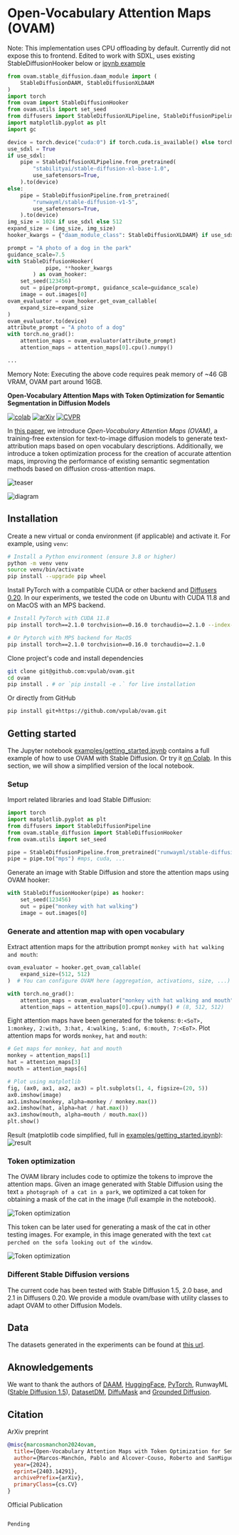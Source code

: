 # Open-Vocabulary Attention Maps (OVAM)
Note: This implementation uses CPU offloading by default. Currently did not expose this to frontend.
Edited to work with SDXL, uses existing StableDiffusionHooker below or [ipynb example](examples/ovam_sdxl_example.ipynb)

```python
from ovam.stable_diffusion.daam_module import (
    StableDiffusionDAAM, StableDiffusionXLDAAM
)
import torch
from ovam import StableDiffusionHooker
from ovam.utils import set_seed
from diffusers import StableDiffusionXLPipeline, StableDiffusionPipeline
import matplotlib.pyplot as plt
import gc

device = torch.device("cuda:0") if torch.cuda.is_available() else torch.device("cpu")
use_sdxl = True
if use_sdxl:
    pipe = StableDiffusionXLPipeline.from_pretrained( 
        "stabilityai/stable-diffusion-xl-base-1.0",
        use_safetensors=True,
    ).to(device)
else:
    pipe = StableDiffusionPipeline.from_pretrained( 
        "runwayml/stable-diffusion-v1-5",
        use_safetensors=True,
    ).to(device)
img_size = 1024 if use_sdxl else 512
expand_size = (img_size, img_size)
hooker_kwargs = {"daam_module_class": StableDiffusionXLDAAM} if use_sdxl else {}

prompt = "A photo of a dog in the park"
guidance_scale=7.5
with StableDiffusionHooker(
            pipe, **hooker_kwargs
        ) as ovam_hooker:
    set_seed(123456)
    out = pipe(prompt=prompt, guidance_scale=guidance_scale)
    image = out.images[0]
ovam_evaluator = ovam_hooker.get_ovam_callable(
    expand_size=expand_size
)
ovam_evaluator.to(device)
attribute_prompt = "A photo of a dog"
with torch.no_grad():
    attention_maps = ovam_evaluator(attribute_prompt)
    attention_maps = attention_maps[0].cpu().numpy() 

... 

```
Memory Note: Executing the above code requires peak memory of ~46 GB VRAM, OVAM part around 16GB. 

**Open-Vocabulary Attention Maps with Token Optimization for Semantic Segmentation in Diffusion Models**


[![colab](https://colab.research.google.com/assets/colab-badge.svg)](https://colab.research.google.com/github/vpulab/ovam/blob/main/examples/ovam_getting_started_colab.ipynb)
[![arXiv](https://img.shields.io/badge/arXiv-2403.14291-b31b1b.svg)](https://arxiv.org/abs/2403.14291)
[![CVPR](https://img.shields.io/badge/pending-publication?label=CVPR%202024&color=blue&link=https%3A%2F%2Fcvpr.thecvf.com%2F)](https://cvpr.thecvf.com/)


In [this paper](https://arxiv.org/abs/2403.14291), we introduce *Open-Vocabulary Attention Maps (OVAM)*, a training-free extension for text-to-image diffusion models to generate text-attribution maps based on open vocabulary descriptions. Additionally, we introduce a token optimization process for the creation of accurate attention maps, improving the performance of existing semantic segmentation methods based on diffusion cross-attention maps.

![teaser](docs/assets/teaser.svg)

![diagram](docs/assets/diagram-OVAM.svg)

## Installation

Create a new virtual or conda environment (if applicable) and activate it. For example, using `venv`:

```bash
# Install a Python environment (ensure 3.8 or higher)
python -m venv venv
source venv/bin/activate
pip install --upgrade pip wheel
```

Install PyTorch with a compatible CUDA or other backend and [Diffusers 0.20](https://pypi.org/project/diffusers/0.20.2/). In our experiments, we tested the code on Ubuntu with CUDA 11.8 and on MacOS with an MPS backend.

```bash
# Install PyTorch with CUDA 11.8
pip install torch==2.1.0 torchvision==0.16.0 torchaudio==2.1.0 --index-url https://download.pytorch.org/whl/cu118
```

```bash
# Or Pytorch with MPS backend for MacOS
pip install torch==2.1.0 torchvision==0.16.0 torchaudio==2.1.0
```

Clone project's code and install dependencies

```bash
git clone git@github.com:vpulab/ovam.git
cd ovam
pip install . # or `pip install -e .` for live installation
```

Or directly from GitHub

```bash
pip install git+https://github.com/vpulab/ovam.git
```

## Getting started

The Jupyter notebook [examples/getting_started.ipynb](./examples/getting_started.ipynb) contains a full example of how to use OVAM with Stable Diffusion. Or try it [on Colab](https://colab.research.google.com/github/vpulab/ovam/blob/main/examples/ovam_getting_started_colab.ipynb).
In this section, we will show a simplified version of the local notebook.

### Setup
Import related libraries and load Stable Diffusion:

```python
import torch
import matplotlib.pyplot as plt
from diffusers import StableDiffusionPipeline
from ovam.stable_diffusion import StableDiffusionHooker
from ovam.utils import set_seed

pipe = StableDiffusionPipeline.from_pretrained("runwayml/stable-diffusion-v1-5")
pipe = pipe.to("mps") #mps, cuda, ...
```

Generate an image with Stable Diffusion and store the attention maps using OVAM hooker:

```python
with StableDiffusionHooker(pipe) as hooker:
    set_seed(123456)
    out = pipe("monkey with hat walking")
    image = out.images[0]
```
### Generate and attention map with open vocabulary

Extract attention maps for the attribution prompt `monkey with hat walking and mouth`:

```python
ovam_evaluator = hooker.get_ovam_callable(
    expand_size=(512, 512)
)  # You can configure OVAM here (aggregation, activations, size, ...)

with torch.no_grad():
    attention_maps = ovam_evaluator("monkey with hat walking and mouth")
    attention_maps = attention_maps[0].cpu().numpy() # (8, 512, 512)
```

Eight attention maps have been generated for the tokens:  `0:<SoT>, 1:monkey, 2:with, 3:hat, 4:walking, 5:and, 6:mouth, 7:<EoT>`. Plot attention maps for words `monkey`, `hat` and `mouth`:

```python
# Get maps for monkey, hat and mouth
monkey = attention_maps[1]
hat = attention_maps[3]
mouth = attention_maps[6]

# Plot using matplotlib
fig, (ax0, ax1, ax2, ax3) = plt.subplots(1, 4, figsize=(20, 5))
ax0.imshow(image)
ax1.imshow(monkey, alpha=monkey / monkey.max())
ax2.imshow(hat, alpha=hat / hat.max())
ax3.imshow(mouth, alpha=mouth / mouth.max())
plt.show()
```
Result (matplotlib code simplified, full in [examples/getting_started.ipynb](./examples/getting_started.ipynb)):
![result](docs/assets/attention_maps.svg)

### Token optimization

The OVAM library includes code to optimize the tokens to improve the attention maps. Given an image generated with Stable Diffusion using the text `a photograph of a cat in a park`, we optimized a cat token for obtaining a mask of the cat in the image (full example in the notebook).

![Token optimization](docs/assets/optimized_training_attention.svg)

This token can be later used for generating a mask of the cat in other testing images. For example, in this image generated with the text `cat perched on the sofa looking out of the window`.

![Token optimization](docs/assets/optimized_testing_attention.svg)

### Different Stable Diffusion versions

The current code has been tested with Stable Diffusion 1.5, 2.0 base, and 2.1 in Diffusers 0.20. We provide a module ovam/base with utility classes to adapt OVAM to other Diffusion Models.

## Data

The datasets generated in the experiments can be found at [this url](http://www-vpu.eps.uam.es/publications/ovam/ovam_experiment_with_dataset.zip).

## Aknowledgements

We want to thank the authors of [DAAM](https://github.com/castorini/daam), [HuggingFace](https://huggingface.co/docs/diffusers/index), [PyTorch](https://pytorch.org/), RunwayML ([Stable Diffusion 1.5](https://huggingface.co/runwayml/stable-diffusion-v1-5)), [DatasetDM](https://github.com/showlab/DatasetDM), [DiffuMask](https://github.com/weijiawu/DiffuMask) and [Grounded Diffusion](https://github.com/Lipurple/Grounded-Diffusion).

## Citation

ArXiv preprint

```bibtex
@misc{marcosmanchon2024ovam,
  title={Open-Vocabulary Attention Maps with Token Optimization for Semantic Segmentation in Diffusion Models},
  author={Marcos-Manchón, Pablo and Alcover-Couso, Roberto and SanMiguel, Juan C. and Martínez, Jose M.},
  year={2024},
  eprint={2403.14291},
  archivePrefix={arXiv},
  primaryClass={cs.CV}
}
```

Official Publication

```

Pending 

```

